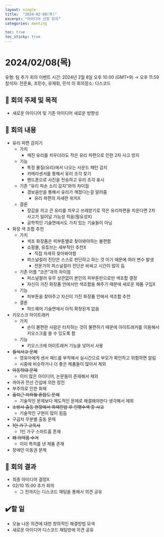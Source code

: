 ```yaml
---
layout: single
title:  "2024-02-08(목)"
excerpt: "아이디어 선정 회의"
categories: meeting

toc: true
toc_sticky: true
---
```



# 2024/02/08(목)

유형: 팀 추가 회의
이벤트 시간: 2024년 2월 8일 오후 10:00 (GMT+9) → 오후 11:59
참석자: 전준표, 조민수, 유재휘, 민석 이
회의장소: 디스코드

## 🔳 **회의 주제 및 목적**

- 새로운 아이디어 및 기존 아이디어 새로운 방향성

## 🔳 **회의 내용**

- 유리 파편 감지기
    - 가치
        - 깨진 유리를 치우더라도 작은 유리 파편으로 인한 2차 사고 방지
    - 기능
        - 특정 물질(유리)에서 나오는 사운드 패턴 감지
        - 카메라센서를 통해서 유리 조각 찾기
        - 핸드폰으로 사진을 전송하고 유리 조각 표시
    - 기존 “유리 파손 소리 감지”와의 차이점
        - 경보음만을 통해서 유리가 깨졌다는걸 알려줌
            - 유리 파편의 자세한 위치X
    - 결론
        - 장갑을 끼고 큰 유리를 치우고 쓰레받기로 작은 유리파편을 치운다면 2차 사고가 일어날 가능성 적음(필요성X)
        - 공학적인 기술면에서도 가치 있는 기술들이 아님
- 화장 색 조합 추천
    - 가치
        - 색조 화장품은 피부톤별로 찾아봐야하는 불편함
        - 쇼핑몰, 유튜브는 세부적인 추천X
            - 직접 자세히 찾아봐야함
        - 퍼스널컬러 진단은 스스로 판단하고 하는 것 이기 때문에 여러 변수 발생
            - 전문가의 퍼스널컬러 진단은 비싸고 시간이 많이 듬
    - 기존 어플 “코콘”과의 차이점
        - 퍼스널컬러 유무 상관없이 본인의 피부톤만으로만 색조합 결정
        - 자신이 가진 화장품 안에서만 색조합을 해주기 때문에 새로운 제품 구입X
    - 기능
        - 피부톤을 찾아주고 자신이 가진 화장품 안에서 색조합 추천
    - 결론
        - 하드웨어 기술면에서 아직 확정된게 없음
- 키오스크 아이트래커
    - 가치
        - 손이 불편한 사람은 터치하는 것이 불편하기 때문에 아이트래커를 이용해서 키오스크를 쓸 수 있도록 함
    - 기능
        - 키오스크에 아이트래커 기능을 넣어서 사용
- ~~질식사고 문제~~
    - 영유아에게 센서 패드를 부착해서 실시간으로 부모가 확인하고 위험하면 알림
    - 시중에 비슷하거나 더 좋은 제품들이 많아서 제외
- ~~아동학대 문제~~
    - 이미 많은 아이디어, 논문들이 존재해서 제외
- 까마귀 전선 간섭에 의한 정전
- 부주의로 인한 화재
- ~~출퇴근 지하철 혼잡도 문제~~
    - 기술적인 문제보다 제도적인 문제로 해결돼야한다 생각해서 제외
- ~~소방사 출동 현장에서 화재진압 후 인명수색 중 사고~~
    - 기술적인 구현이 많이 힘듬
- 구급차 무분별 출동 문제
- ~~1인 가구 고독사~~
    - 1인 가구 스마트홈 존재
- ~~폐 의약품 수거~~
    - 이미 특허를 낸 제품 존재
- 장애인 이동권 문제

## 🔳 **회의 결과**

- 최종 아이디어 결정X
- 02/10 15:00 추가 회의
    - 그 전까지는 디스코드 채팅을 통해서 의견 공유

## ✔️할 일

- 오늘 나온 의견에 대한 창의적인 해결방법 모색
- 새로운 아이디어 디스코드 채팅방에 의견 공유